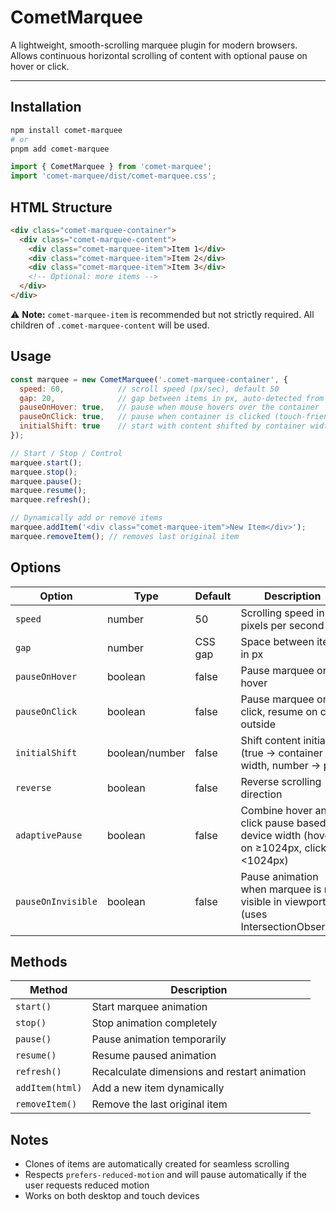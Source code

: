 # CometMarquee

A lightweight, smooth-scrolling marquee plugin for modern browsers. Allows continuous horizontal scrolling of content with optional pause on hover or click.

---

## Installation

```bash
npm install comet-marquee
# or
pnpm add comet-marquee
```

```javascript
import { CometMarquee } from 'comet-marquee';
import 'comet-marquee/dist/comet-marquee.css';
```

## HTML Structure

```html
<div class="comet-marquee-container">
  <div class="comet-marquee-content">
    <div class="comet-marquee-item">Item 1</div>
    <div class="comet-marquee-item">Item 2</div>
    <div class="comet-marquee-item">Item 3</div>
    <!-- Optional: more items -->
  </div>
</div>
```

⚠️ **Note:** `comet-marquee-item` is recommended but not strictly required. All children of `.comet-marquee-content` will be used.

## Usage

```javascript
const marquee = new CometMarquee('.comet-marquee-container', {
  speed: 60,            // scroll speed (px/sec), default 50
  gap: 20,              // gap between items in px, auto-detected from CSS
  pauseOnHover: true,   // pause when mouse hovers over the container
  pauseOnClick: true,   // pause when container is clicked (touch-friendly)
  initialShift: true    // start with content shifted by container width (true/false or px)
});

// Start / Stop / Control
marquee.start();
marquee.stop();
marquee.pause();
marquee.resume();
marquee.refresh();

// Dynamically add or remove items
marquee.addItem('<div class="comet-marquee-item">New Item</div>');
marquee.removeItem(); // removes last original item
```

## Options

| Option | Type | Default | Description |
|--------|------|---------|-------------|
| `speed` | number | 50 | Scrolling speed in pixels per second |
| `gap` | number | CSS gap | Space between items in px |
| `pauseOnHover` | boolean | false | Pause marquee on hover |
| `pauseOnClick` | boolean | false | Pause marquee on click, resume on click outside |
| `initialShift` | boolean/number | false | Shift content initially (true → container width, number → px) |
| `reverse` | boolean | false | Reverse scrolling direction |
| `adaptivePause` | boolean | false | Combine hover and click pause based on device width (hover on ≥1024px, click on <1024px) |
| `pauseOnInvisible` | boolean | false | Pause animation when marquee is not visible in viewport (uses IntersectionObserver) |

## Methods

| Method | Description |
|--------|-------------|
| `start()` | Start marquee animation |
| `stop()` | Stop animation completely |
| `pause()` | Pause animation temporarily |
| `resume()` | Resume paused animation |
| `refresh()` | Recalculate dimensions and restart animation |
| `addItem(html)` | Add a new item dynamically |
| `removeItem()` | Remove the last original item |

## Notes

- Clones of items are automatically created for seamless scrolling
- Respects `prefers-reduced-motion` and will pause automatically if the user requests reduced motion
- Works on both desktop and touch devices